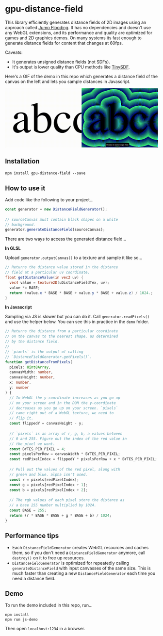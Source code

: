 # gpu-distance-field

This library efficiently generates distance fields of 2D images using an approach called [Jump Flooding](http://rykap.com/graphics/skew/2016/02/25/voronoi-diagrams/). It has no dependencies and doesn't use any WebGL extensions, and its performance and quality are optimized for games and 2D graphics demos. On many systems its fast enough to generate distance fields for content that changes at 60fps.

Caveats:

- It generates unsigned distance fields (not SDFs).
- It's output is lower quality than CPU methods like [TinySDF](https://github.com/mapbox/tiny-sdf).

Here's a GIF of the demo in this repo which generates a distance field of the canvas on the left and lets you sample distances in Javascript.

![Demo GIF](/static/demo.gif)

## Installation

`npm install gpu-distance-field --save`

## How to use it

Add code like the following to your project...

```typescript
const generator = new DistanceFieldGenerator();

// sourceCanvas must contain black shapes on a white
// background.
generator.generateDistanceField(sourceCanvas);
```

There are two ways to access the generated distance field...

**In GLSL**

Upload `generator.outputCanvas()` to a texture and sample it like so...

```glsl
// Returns the distance value stored in the distance
// field at a particular uv coordinate.
float getDistanceValue(in vec2 uv) {
  vec4 value = texture2D(uDistanceFieldTex, uv);
  value *= BASE;
  return (value.x * BASE * BASE + value.y * BASE + value.z) / 1024.;
}
```

**In Javascript**

Sampling via JS is slower but you can do it. Call `generator.readPixels()` and use the helper below. You can see this in practice in the `demo` folder.

```typescript
// Returns the distance from a particular coordinate
// on the canvas to the nearest shape, as determined
// by the distance field.
//
// `pixels` is the output of calling
// `DistanceFieldGenerator.getPixels()`.
function getDistanceFromPixels(
  pixels: Uint8Array,
  canvasWidth: number,
  canvasHeight: number,
  x: number,
  y: number
) {
  // In WebGL the y-coordinate increases as you go up
  // on your screen and in the DOM the y-coordinate
  // decreases as you go up on your screen. `pixels`
  // came right out of a WebGL texture, we need to
  // flip it.
  const flippedY = canvasHeight - y;

  // `pixels` is an array of r, g, b, a values between
  // 0 and 255. Figure out the index of the red value in
  // the pixel we want.
  const BYTES_PER_PIXEL = 4;
  const pixelsPerRow = canvasWidth * BYTES_PER_PIXEL;
  const redPixelIndex = flippedY * pixelsPerRow + x * BYTES_PER_PIXEL;

  // Pull out the values of the red pixel, along with
  // green and blue. alpha isn't used.
  const r = pixels[redPixelIndex];
  const g = pixels[redPixelIndex + 1];
  const b = pixels[redPixelIndex + 2];

  // The rgb values of each pixel store the distance as
  // a base 255 number multiplied by 1024.
  const BASE = 255;
  return (r * BASE * BASE + g * BASE + b) / 1024;
}
```

## Performance tips

- Each `DistanceFieldGenerator` creates WebGL resources and caches them, so if you don't need a `DistanceFieldGenerator` anymore, call `destroy()` on it to free up resources.
- `DistanceFieldGenerator` is optimized for repeatedly calling `generateDistanceField` with input canvasses of the same size. This is much faster than creating a new `DistanceFieldGenerator` each time you need a distance field.

## Demo

To run the demo included in this repo, run...

```
npm install
npm run js-demo
```

Then open `localhost:1234` in a browser.
